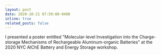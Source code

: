 ```yaml
---
layout: post
date: 2020-10-21 07:59:00-0400
inline: true
related_posts: false
---
```

I presented a poster entitled "Molecular-level Investigation into the Charge-storage Mechanisms of Rechargeable Aluminum-organic Batteries" at the 2020 NYC AIChE Battery and Energy Storage workshop.
